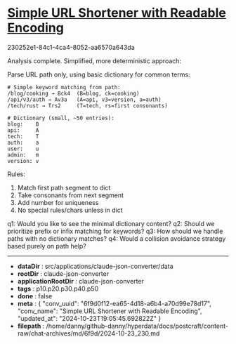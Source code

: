 # [Simple URL Shortener with Readable Encoding](https://claude.ai/chat/6f9d0f12-ea65-4d18-a6b4-a70d99e78d17)

230252e1-84c1-4ca4-8052-aa6570a643da

 Analysis complete. Simplified, more deterministic approach:

Parse URL path only, using basic dictionary for common terms:
```
# Simple keyword matching from path:
/blog/cooking → Bck4  (B=blog, ck=cooking)
/api/v3/auth → Av3a   (A=api, v3=version, a=auth)
/tech/rust → Trs2     (T=tech, rs=first consonants)

# Dictionary (small, ~50 entries):
blog:    B
api:     A
tech:    T
auth:    a
user:    u
admin:   m
version: v
```

Rules:
1. Match first path segment to dict
2. Take consonants from next segment
3. Add number for uniqueness
4. No special rules/chars unless in dict

q1: Would you like to see the minimal dictionary content?
q2: Should we prioritize prefix or infix matching for keywords?
q3: How should we handle paths with no dictionary matches?
q4: Would a collision avoidance strategy based purely on path help?

---

* **dataDir** : src/applications/claude-json-converter/data
* **rootDir** : claude-json-converter
* **applicationRootDir** : claude-json-converter
* **tags** : p10.p20.p30.p40.p50
* **done** : false
* **meta** : {
  "conv_uuid": "6f9d0f12-ea65-4d18-a6b4-a70d99e78d17",
  "conv_name": "Simple URL Shortener with Readable Encoding",
  "updated_at": "2024-10-23T19:05:45.692822Z"
}
* **filepath** : /home/danny/github-danny/hyperdata/docs/postcraft/content-raw/chat-archives/md/6f9d/2024-10-23_230.md